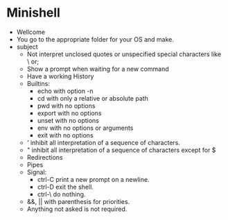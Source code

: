 # Minishell

- Wellcome
- You go to the appropriate folder for your OS and make.
- subject
  - Not interpret unclosed quotes or unspecified special characters like \ or;
  - Show a prompt when waiting for a new command
  - Have a working History
  - Builtins:
    - echo with option -n
    - cd with only a relative or absolute path
    - pwd with no options
    - export with no options
    - unset with no options
    - env with no options or arguments
    - exit with no options
  - ’ inhibit all interpretation of a sequence of characters.
  - " inhibit all interpretation of a sequence of characters except for $
  - Redirections
  - Pipes
  - Signal:
    - ctrl-C print a new prompt on a newline.
    - ctrl-D exit the shell.
    - ctrl-\ do nothing.
  - &&, || with parenthesis for priorities.
  - Anything not asked is not required.
